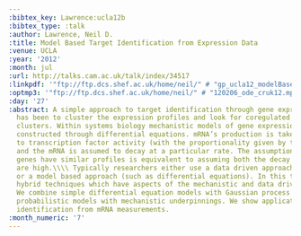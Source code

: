 ```yaml
---
:bibtex_key: Lawrence:ucla12b
:bibtex_type: :talk
:author: Lawrence, Neil D.
:title: Model Based Target Identification from Expression Data
:venue: UCLA
:year: '2012'
:month: jul
:url: http://talks.cam.ac.uk/talk/index/34517
:linkpdf: '"ftp://ftp.dcs.shef.ac.uk/home/neil/" # "gp_ucla12_modelBased.pdf"'
:optmp3: '"ftp://ftp.dcs.shef.ac.uk/home/neil/" # "120206_ode_cruk12.mp3"'
:day: '27'
:abstract: A simple approach to target identification through gene expression studies
  has been to cluster the expression profiles and look for coregulated genes within
  clusters. Within systems biology mechanistic models of gene expression are typically
  constructed through differential equations. mRNA’s production is taken to be proportional
  to transcription factor activity (with the proportionality given by the sensitivity)
  and the mRNA is assumed to decay at a particular rate. The assumption that coregulated
  genes have similar profiles is equivalent to assuming both the decay and the sensitivity
  are high.\\\\ Typically researchers either use a data driven approach (such as clustering)
  or a model based approach (such as differential equations). In this talk we advocate
  hybrid techniques which have aspects of the mechanistic and data driven models.
  We combine simple differential equation models with Gaussian process priors to make
  probabilistic models with mechanistic underpinnings. We show applications in target
  identification from mRNA measurements.
:month_numeric: '7'
---
```

